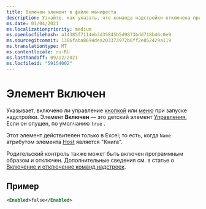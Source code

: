 ```yaml
---
title: Включен элемент в файле манифеста
description: Узнайте, как указать, что команда надстройки отключена при запуске надстройки.
ms.date: 01/04/2021
ms.localizationpriority: medium
ms.openlocfilehash: a14385f7114eb3d35845b5d9873bdd718b46c0e9
ms.sourcegitcommit: 1306faba8694dea203373972b6ff2e852429a119
ms.translationtype: MT
ms.contentlocale: ru-RU
ms.lasthandoff: 09/12/2021
ms.locfileid: "59154002"
---
```

# <a name="enabled-element"></a>Элемент Включен

Указывает, включено ли управление [кнопкой](control.md#button-control) или [меню](control.md#menu-dropdown-button-controls) при запуске надстройки. Элемент **Включен** — это детский элемент [Управления.](control.md) Если он опущен, по умолчанию `true` .

Этот элемент действителен только в Excel; то есть, когда `Name` атрибутом элемента [Host](host.md) является "Книга".

Родительский контроль также может быть включен программным образом и отключен. Дополнительные сведения см. в статье о [Включение и отключение команд надстроек](../../design/disable-add-in-commands.md).

## <a name="example"></a>Пример

```xml
<Enabled>false</Enabled>
```
